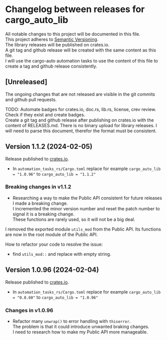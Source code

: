 # Changelog between releases for cargo_auto_lib

All notable changes to this project will be documented in this file.  
This project adheres to [Semantic Versioning](https://semver.org/spec/v2.0.0.html).  
The library releases will be published on crates.io.  
A git tag and github release will be created with the same content as this file.  
I will use the cargo-auto automation tasks to use the content of this file to create a tag and github release consistently.  

## [Unreleased]

The ongoing changes that are not released are visible in the git commits and github pull requests.

TODO: Automate badges for crates.io, doc.rs, lib.rs, license, crev review. Check if they exist and create badges.  
Create a git tag and github release after publishing on crates.io with the content of RELEASES.md.
There is no binary upload for library releases. I will need to parse this document, therefor the format must be consistent.

## Version 1.1.2 (2024-02-05)

Release published to [crates.io](https://crates.io/crates/cargo_auto_lib/1.1.2).

- In `automation_tasks_rs/Cargo.toml` replace for example `cargo_auto_lib = "1.0.96"` to `cargo_auto_lib = "1.1.2"`  

### Breaking changes in v1.1.2

- Researching a way to make the Public API consistent for future releases I made a breaking change.  
I incremented the minor version number and reset the patch number to signal it is a breaking change.  
These functions are rarely used, so it will not be a big deal.

I removed the exported module `utils_mod` from the Public API.  Its functions are now in the root module of the Public API.

How to refactor your code to resolve the issue:

- find `utils_mod::` and replace with empty string.

## Version 1.0.96 (2024-02-04)

Release published to [crates.io](https://crates.io/crates/cargo_auto_lib/1.0.96).

- In `automation_tasks_rs/Cargo.toml` replace for example `cargo_auto_lib = "0.8.60"` to `cargo_auto_lib = "1.0.96"`
  
### Changes in v1.0.96

- Refactor many `unwrap()` to error handling with `thiserror`.  
The problem is that it could introduce unwanted braking changes.  
I need to research how to make my Public API more manageable.
